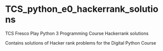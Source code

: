 # TCS_python_e0_hackerrank_solutions
TCS Fresco Play Python 3 Programming Course Hackerrank solutions

Contains solutions of Hacker rank problems for the Digital Python Course
